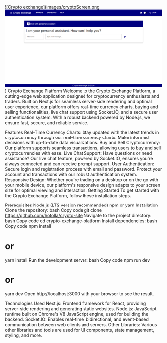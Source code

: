 ![Crypto exchange](images/cryptoScreen.png
![Crypto exchange](images/cryptoScreen2.png))
Crypto Exchange Platform
Welcome to the Crypto Exchange Platform, a cutting-edge web application designed for cryptocurrency enthusiasts and traders. Built on Next.js for seamless server-side rendering and optimal user experience, our platform offers real-time currency charts, buying and selling functionalities, live chat support using Socket.IO, and a secure user authentication system. With a robust backend powered by Node.js, we ensure fast, secure, and reliable service.

Features
Real-Time Currency Charts: Stay updated with the latest trends in cryptocurrency through our real-time currency charts. Make informed decisions with up-to-date data visualizations.
Buy and Sell Cryptocurrency: Our platform supports seamless transactions, allowing users to buy and sell cryptocurrencies with ease.
Live Chat Support: Have questions or need assistance? Our live chat feature, powered by Socket.IO, ensures you're always connected and can receive prompt support.
User Authentication: Secure login and registration process with email and password. Protect your account and transactions with our robust authentication system.
Responsive Design: Whether you're trading on a desktop or on the go with your mobile device, our platform's responsive design adapts to your screen size for optimal viewing and interaction.
Getting Started
To get started with the Crypto Exchange Platform, follow these installation steps.

Prerequisites
Node.js (LTS version recommended)
npm or yarn
Installation
Clone the repository:
bash
Copy code
git clone https://github.com/hotolla/crypto-site
Navigate to the project directory:
bash
Copy code
cd crypto-exchange-platform
Install dependencies:
bash
Copy code
npm install
# or
yarn install
Run the development server:
bash
Copy code
npm run dev
# or
yarn dev
Open http://localhost:3000 with your browser to see the result.

Technologies Used
Next.js: Frontend framework for React, providing server-side rendering and generating static websites.
Node.js: JavaScript runtime built on Chrome's V8 JavaScript engine, used for building the backend.
Socket.IO: Enables real-time, bidirectional, and event-based communication between web clients and servers.
Other Libraries: Various other libraries and tools are used for UI components, state management, styling, and more.